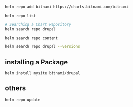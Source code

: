 

```bash

helm repo add bitnami https://charts.bitnami.com/bitnami

helm repo list

# Searching a Chart Repository
helm search repo drupal

helm search repo content

helm search repo drupal --versions

```

## installing a Package
```bash
helm install mysite bitnami/drupal
```

## others
```bash
helm repo update
```